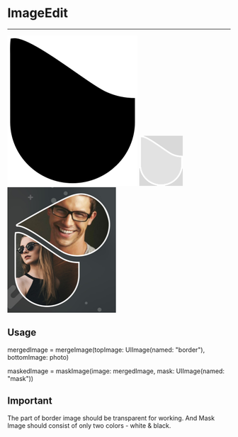 # ImageEdit

--------------

![Preview](https://github.com/Eratos1122/ImageEdit/blob/master/mask.png)
![Preview](https://github.com/Eratos1122/ImageEdit/blob/master/border.png)
![Preview](https://github.com/Eratos1122/ImageEdit/blob/master/maskandmergewithborder.png)

Usage
--------------

mergedImage = mergeImage(topImage: UIImage(named: "border"), bottomImage: photo)

maskedImage = maskImage(image: mergedImage, mask: UIImage(named: "mask"))

Important
--------------

The <Gray> part of border image should be transparent for working.
And Mask Image should consist of only two colors - white & black.
